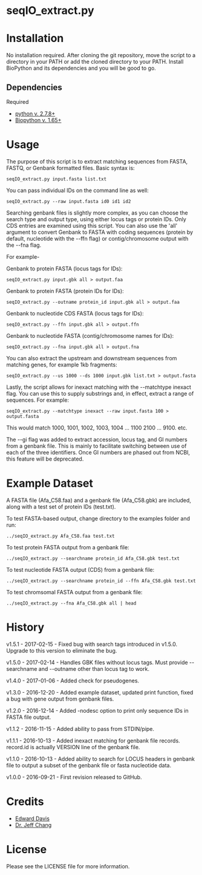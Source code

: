 # seqIO\_extract.py


# Installation

No installation required. After cloning the git repository, move the script to a directory in your PATH or add the cloned directory to your PATH. Install BioPython and its dependencies and you will be good to go. 

## Dependencies

Required 

* [python v. 2.7.8+](https://www.python.org)
* [Biopython v. 1.65+](http://biopython.org/DIST/docs/install/Installation.html#sec12)

# Usage

The purpose of this script is to extract matching sequences from FASTA, FASTQ, or Genbank formatted files. Basic syntax is:

`seqIO_extract.py input.fasta list.txt`

You can pass individual IDs on the command line as well:

`seqIO_extract.py --raw input.fasta id0 id1 id2`

Searching genbank files is slightly more complex, as you can choose the search type and output type, using either locus tags or protein IDs. Only CDS entries are examined using this script. You can also use the 'all' argument to convert Genbank to FASTA with coding sequences (protein by default, nucleotide with the --ffn flag) or contig/chromosome output with the --fna flag.

For example-

Genbank to protein FASTA (locus tags for IDs):

`seqIO_extract.py input.gbk all > output.faa`

Genbank to protein FASTA (protein IDs for IDs):

`seqIO_extract.py --outname protein_id input.gbk all > output.faa`

Genbank to nucleotide CDS FASTA (locus tags for IDs):

`seqIO_extract.py --ffn input.gbk all > output.ffn`

Genbank to nucleotide FASTA (contig/chromosome names for IDs):

`seqIO_extract.py --fna input.gbk all > output.fna`

You can also extract the upstream and downstream sequences from matching genes, for example 1kb fragments:

`seqIO_extract.py --us 1000 --ds 1000 input.gbk list.txt > output.fasta`

Lastly, the script allows for inexact matching with the --matchtype inexact flag. You can use this to supply substrings and, in effect, extract a range of sequences. For example:

`seqIO_extract.py --matchtype inexact --raw input.fasta 100 > output.fasta`

This would match 1000, 1001, 1002, 1003, 1004 ... 1100 2100 ... 9100. etc.

The --gi flag was added to extract accession, locus tag, and GI numbers from a genbank file. This is mainly to facilitate switching between use of each of the three identifiers. Once GI numbers are phased out from NCBI, this feature will be deprecated.

# Example Dataset

A FASTA file (Afa\_C58.faa) and a genbank file (Afa\_C58.gbk) are included, along with a test set of protein IDs (test.txt).

To test FASTA-based output, change directory to the examples folder and run:

`../seqIO_extract.py Afa_C58.faa test.txt`

To test protein FASTA output from a genbank file:

`../seqIO_extract.py --searchname protein_id Afa_C58.gbk test.txt`

To test nucleotide FASTA output (CDS) from a genbank file:

`../seqIO_extract.py --searchname protein_id --ffn Afa_C58.gbk test.txt`

To test chromsomal FASTA output from a genbank file:

`../seqIO_extract.py --fna Afa_C58.gbk all | head`

# History

v1.5.1 - 2017-02-15 - Fixed bug with search tags introduced in v1.5.0. Upgrade to this version to eliminate the bug.

v1.5.0 - 2017-02-14 - Handles GBK files without locus tags. Must provide --searchname and --outname other than locus tag to work.

v1.4.0 - 2017-01-06 - Added check for pseudogenes.

v1.3.0 - 2016-12-20 - Added example dataset, updated print function, fixed a bug with gene output from genbank files.

v1.2.0 - 2016-12-14 - Added -nodesc option to print only sequence IDs in FASTA file output.

v1.1.2 - 2016-11-15 - Added ability to pass from STDIN/pipe.

v1.1.1 - 2016-10-13 - Added inexact matching for genbank file records. record.id is actually VERSION line of the genbank file.

v1.1.0 - 2016-10-13 - Added ability to search for LOCUS headers in genbank file to output a subset of the genbank file or fasta nucleotide data.

v1.0.0 - 2016-09-21 - First revision released to GitHub.

# Credits

* [Edward Davis](mailto:davised.dev@gmail.com)
* [Dr. Jeff Chang](mailto:changj@science.oregonstate.edu)

# License

Please see the LICENSE file for more information.
